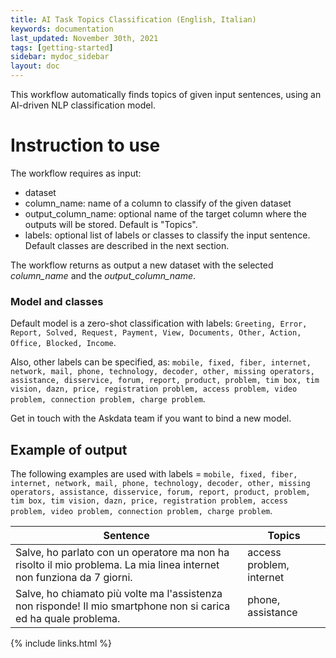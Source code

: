 ```yaml
---
title: AI Task Topics Classification (English, Italian)
keywords: documentation
last_updated: November 30th, 2021
tags: [getting-started]
sidebar: mydoc_sidebar
layout: doc
---
```


This workflow automatically finds topics of given input sentences, using an AI-driven NLP classification model.

# Instruction to use #

The workflow requires as input:
  - dataset
  - column_name: name of a column to classify of the given dataset
  - output_column_name: optional name of the target column where the outputs will be stored. Default is "Topics".
  - labels: optional list of labels or classes to classify the input sentence. Default classes are described in the next section.

The workflow returns as output a new dataset with the selected *column_name* and the *output_column_name*.


### Model and classes ###

Default model is a zero-shot classification with labels: ```Greeting, Error, Report, Solved, Request, Payment, View, Documents, Other, Action, Office, Blocked, Income```.

Also, other labels can be specified, as: ```mobile, fixed, fiber, internet, network, mail, phone, technology, decoder, other, missing operators, assistance, disservice, forum, report, product, problem, tim box, tim vision, dazn, price, registration problem, access problem, video problem, connection problem, charge problem```.

Get in touch with the Askdata team if you want to bind a new model.


## Example of output ###

The following examples are used with labels = ```mobile, fixed, fiber, internet, network, mail, phone, technology, decoder, other, missing operators, assistance, disservice, forum, report, product, problem, tim box, tim vision, dazn, price, registration problem, access problem, video problem, connection problem, charge problem```.


|Sentence|Topics|
|-|-|
|Salve, ho parlato con un operatore ma non ha risolto il mio problema. La mia linea internet non funziona da 7 giorni.|access problem, internet|
|Salve, ho chiamato più volte ma l'assistenza non risponde! Il mio smartphone non si carica ed ha quale problema.|phone, assistance|

{% include links.html %}
